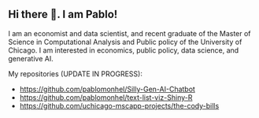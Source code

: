 ## Hi there 👋. I am Pablo!

I am an economist and data scientist, and recent graduate of the Master of Science in Computational Analysis and Public policy of the University of Chicago. I am interested in economics, public policy, data science, and generative AI. 

My repositories (UPDATE IN PROGRESS):
- https://github.com/pablomonhel/Silly-Gen-AI-Chatbot
- https://github.com/pablomonhel/text-list-viz-Shiny-R
- https://github.com/uchicago-mscapp-projects/the-cody-bills


<!--
**pablomonhel/pablomonhel** is a ✨ _special_ ✨ repository because its `README.md` (this file) appears on your GitHub profile.

Here are some ideas to get you started:

- 🔭 I’m currently working on ...
- 🌱 I’m currently learning ...
- 👯 I’m looking to collaborate on ...
- 🤔 I’m looking for help with ...
- 💬 Ask me about ...
- 📫 How to reach me: ...
- 😄 Pronouns: ...
- ⚡ Fun fact: ...
-->
